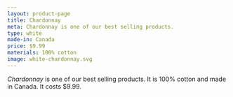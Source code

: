 ```yaml
---
layout: product-page
title: Chardonnay
meta: Chardonnay is one of our best selling products.
type: white
made-in: Canada
price: $9.99
materials: 100% cotton
image: white-chardonnay.svg
---
```


*Chardonnay* is one of our best selling products. It is 100% cotton and made in Canada. It costs $9.99.
